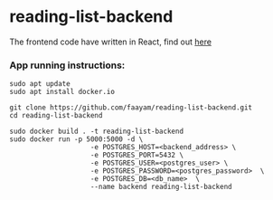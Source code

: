 # reading-list-backend

The frontend code have written in React, find out [here](https://github.com/faayam/reading-list-frontend.git)

### App running instructions:

```console
sudo apt update
sudo apt install docker.io

git clone https://github.com/faayam/reading-list-backend.git
cd reading-list-backend

sudo docker build . -t reading-list-backend
sudo docker run -p 5000:5000 -d \
                    -e POSTGRES_HOST=<backend_address> \
                    -e POSTGRES_PORT=5432 \
                    -e POSTGRES_USER=<postgres_user> \
                    -e POSTGRES_PASSWORD=<postgres_password>  \
                    -e POSTGRES_DB=<db_name>  \
                    --name backend reading-list-backend
```
